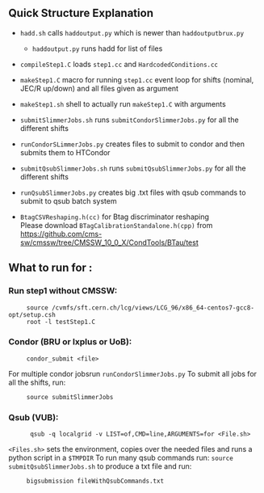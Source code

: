 ## Quick Structure Explanation
* `hadd.sh` calls `haddoutput.py` which is newer than  `haddoutputbrux.py`
    * `haddoutput.py` runs hadd for list of files

* `compileStep1.C` loads `step1.cc` and `HardcodedConditions.cc`
* `makeStep1.C` macro for running `step1.cc` event loop for shifts (nominal, JEC/R up/down) and all
    files given as argument
* `makeStep1.sh` shell to actually run `makeStep1.C` with arguments

* `submitSlimmerJobs.sh` runs `submitCondorSlimmerJobs.py` for all the different shifts
*  `runCondorSLimmerJobs.py` creates files to submit to condor and then submits them to HTCondor

*  `submitQsubSlimmerJobs.sh` runs `submitQsubSlimmerJobs.py` for all the different shifts
*  `runQsubSlimmerJobs.py` creates big .txt files with qsub commands to submit to qsub batch system

*  `BtagCSVReshaping.h(cc)` for Btag discriminator reshaping <br/>
    Please download `BTagCalibrationStandalone.h(cpp)` from https://github.com/cms-sw/cmssw/tree/CMSSW_10_0_X/CondTools/BTau/test 

## What to run for :
  ### Run step1 without CMSSW:
   ```
        source /cvmfs/sft.cern.ch/lcg/views/LCG_96/x86_64-centos7-gcc8-opt/setup.csh
        root -l testStep1.C
   ```

  ### Condor (BRU or lxplus or UoB):
   ``` 
        condor_submit <file> 
   ```
   For multiple condor jobsrun `runCondorSlimmerJobs.py`
   To submit all jobs for all the shifts, run:
   ```
        source submitSlimmerJobs
   ```
   
   
  ### Qsub (VUB):
  ```
        qsub -q localgrid -v LIST=of,CMD=line,ARGUMENTS=for <File.sh>
   ```
   `<Files.sh>` sets the environment, copies over the needed files and runs a python script in a
   `$TMPDIR`
   To run many qsub commands run:
    ```
        source   submitQsubSlimmerJobs.sh
    ```
    to produce a txt file and run:
   ```
        bigsubmission fileWithQsubCommands.txt
   ```
  
